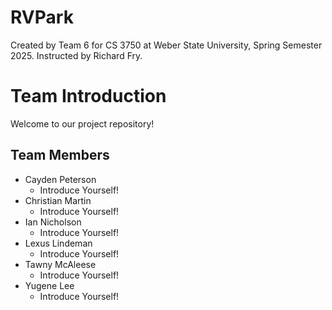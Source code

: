 # RVPark
Created by Team 6 for CS 3750 at Weber State University, Spring Semester 2025. Instructed by Richard Fry.

# Team Introduction

Welcome to our project repository!

## Team Members

- Cayden Peterson
  - Introduce Yourself!
- Christian Martin
  - Introduce Yourself!
- Ian Nicholson
  - Introduce Yourself!
- Lexus Lindeman
  - Introduce Yourself!
- Tawny McAleese
  - Introduce Yourself!
- Yugene Lee
  - Introduce Yourself!